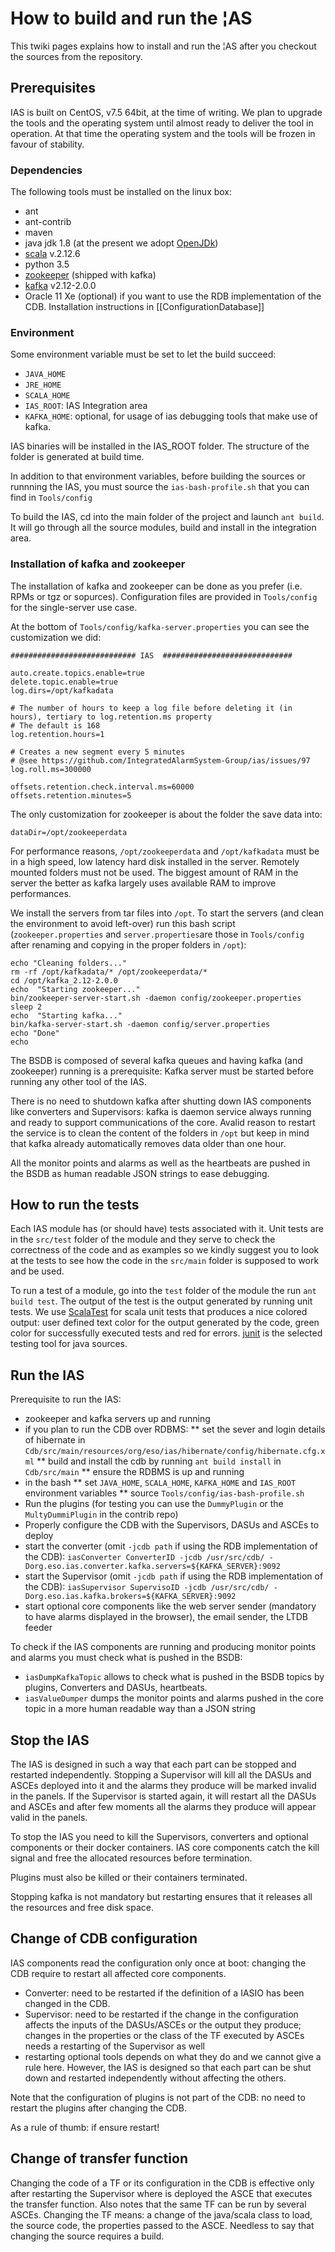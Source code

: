 # How to build and run the &brvbar;AS

This twiki pages explains how to install and run the &brvbar;AS after you checkout the sources from the repository.

## Prerequisites

IAS is built on CentOS, v7.5 64bit, at the time of writing. We plan to upgrade the tools and the operating system until almost ready to deliver the tool in operation. At that time the operating system and the tools will be frozen in favour of stability.

### Dependencies

The following tools must be installed on the linux box:
* ant
* ant-contrib
* maven
* java jdk 1.8 (at the present we adopt [OpenJDk](http://openjdk.java.net/))
* [scala](http://www.scala-lang.org/) v.2.12.6
* python 3.5
* [zookeeper](https://zookeeper.apache.org/) (shipped with kafka)
* [kafka](https://kafka.apache.org/) v2.12-2.0.0
* Oracle 11 Xe (optional) if you want to use the RDB implementation of the CDB. Installation instructions in [[ConfigurationDatabase]]

### Environment

Some environment variable must be set to let the build succeed:
- `JAVA_HOME`
- `JRE_HOME`
- `SCALA_HOME`
- `IAS_ROOT`: IAS Integration area
- `KAFKA_HOME`: optional, for usage of ias debugging tools that make use of kafka.

IAS binaries will be installed in the IAS_ROOT folder. The structure of the folder is generated at build time.

In addition to that environment variables, before building the sources or runnning the IAS, you must source the `ias-bash-profile.sh` that you can find in `Tools/config`

To build the IAS, cd into the main folder of the project and launch `ant build`. It will go through all the source modules, build and install in the integration area.

### Installation of kafka and zookeeper

The installation of kafka and zookeeper can be done as you prefer (i.e. RPMs or tgz or sopurces). Configuration files are provided in `Tools/config` for the single-server use case.

At the bottom of `Tools/config/kafka-server.properties` you can see the customization we did:

```
############################ IAS  #############################

auto.create.topics.enable=true
delete.topic.enable=true
log.dirs=/opt/kafkadata

# The number of hours to keep a log file before deleting it (in hours), tertiary to log.retention.ms property
# The default is 168
log.retention.hours=1

# Creates a new segment every 5 minutes
# @see https://github.com/IntegratedAlarmSystem-Group/ias/issues/97
log.roll.ms=300000

offsets.retention.check.interval.ms=60000
offsets.retention.minutes=5
```

The only customization for zookeeper is about the folder the save data into:
```
dataDir=/opt/zookeeperdata
```

For performance reasons, `/opt/zookeeperdata` and `/opt/kafkadata` must be in a high speed, low latency hard disk installed in the server. Remotely mounted folders must not be used. The biggest amount of RAM in the server the better as kafka largely uses available RAM to improve performances.

We install the servers from tar files into `/opt`. To start the servers (and clean the environment to avoid left-over) run this bash script (`zookeeper.properties` and `server.properties`are those in `Tools/config` after renaming and copying in the proper folders in `/opt`):
```
echo "Cleaning folders..."
rm -rf /opt/kafkadata/* /opt/zookeeperdata/*
cd /opt/kafka_2.12-2.0.0
echo  "Starting zookeeper..."
bin/zookeeper-server-start.sh -daemon config/zookeeper.properties
sleep 2
echo  "Starting kafka..."
bin/kafka-server-start.sh -daemon config/server.properties
echo "Done"
echo
```

The BSDB is composed of several kafka queues and having kafka (and zookeeper) running is a prerequisite: Kafka server must be started before running any other tool of the IAS.

There is no need to shutdown kafka after shutting down IAS components like converters and Supervisors: kafka is daemon service always running and ready to support communications of the core.
Avalid reason to restart the service is to clean the content of the folders in `/opt` but keep in mind that kafka already automatically removes data older than one hour.

All the monitor points and alarms as well as the heartbeats are pushed in the BSDB as human readable JSON strings to ease debugging.

## How to run the tests

Each IAS module has (or should have) tests associated with it. Unit tests are in the `src/test` folder of the module and they serve to check the correctness of the code and as examples so we kindly suggest you to look at the tests to see how the code in the `src/main` folder is supposed to work and be used.

To run a test of a module, go into the `test` folder of the module the run `ant build test`.
The output of the test is the output generated by running unit tests. We use [ScalaTest](http://www.scalatest.org/) for scala unit tests that produces a nice colored output: user defined text color for the output generated by the code, green color for successfully executed tests and red for errors. [junit](http://junit.org/junit4/) is the selected testing tool for java sources.

## Run the IAS

Prerequisite to run the IAS:
* zookeeper and kafka servers up and running
* if you plan to run the CDB over RDBMS:
** set the sever and login details of hibernate in `Cdb/src/main/resources/org/eso/ias/hibernate/config/hibernate.cfg.xml`
** build and install the cdb by running `ant build install` in `Cdb/src/main`
** ensure the RDBMS is up and running
* in the bash 
** set `JAVA_HOME`, `SCALA_HOME`, `KAFKA_HOME` and `IAS_ROOT` environment variables
** source `Tools/config/ias-bash-profile.sh`
* Run the plugins (for testing you can use the `DummyPlugin` or the `MultyDummiPlugin` in the contrib repo)
* Properly configure the CDB with the Supervisors, DASUs and ASCEs to deploy
* start the converter (omit `-jcdb path` if using the RDB implementation of the CDB): `iasConverter ConverterID -jcdb /usr/src/cdb/ -Dorg.eso.ias.converter.kafka.servers=${KAFKA_SERVER}:9092`
* start the Supervisor (omit `-jcdb path` if using the RDB implementation of the CDB): `iasSupervisor SupervisoID -jcdb /usr/src/cdb/ -Dorg.eso.ias.kafka.brokers=${KAFKA_SERVER}:9092`
* start optional core components like the web server sender (mandatory to have alarms displayed in the browser), the email sender, the LTDB feeder 

To check if the IAS components are running and producing monitor points and alarms you must check what is pushed in the BSDB:
* `iasDumpKafkaTopic` allows to check what is pushed in the BSDB topics by plugins, Converters and DASUs, heartbeats.
* `iasValueDumper` dumps the monitor points and alarms pushed in the core topic in a more human readable way than a JSON string

## Stop the IAS

The IAS is designed in such a way that each part can be stopped and restarted independently. 
Stopping a Supervisor will kill all the DASUs and ASCEs deployed into it and the alarms they produce will be marked invalid in the panels. If the Supervisor is started again, it will restart all the DASUs and ASCEs and after few moments all the alarms they produce will appear valid in the panels.

To stop the IAS you need to kill the Supervisors, converters and optional components or their docker containers. IAS core components catch the kill signal and free the allocated resources before termination.

Plugins must also be killed or their containers terminated.

Stopping kafka is not mandatory but restarting ensures that it releases all the resources and free disk space.

## Change of CDB configuration

IAS components read the configuration only once at boot: changing the CDB require to restart all affected core components.
* Converter: need to be restarted if the definition of a IASIO has been changed in the CDB.
* Supervisor: need to be restarted if the change in the configuration affects the inputs of the DASUs/ASCEs or the output they produce; changes in the properties or the class of the TF executed by ASCEs needs a restarting of the Supervisor as well
* restarting optional tools depends on what they do and we cannot give a rule here. However, the IAS is designed so that each part can be shut down and restarted independently without affecting the others. 

Note that the configuration of plugins is not part of the CDB: no need to restart the plugins after changing the CDB.

As a rule of thumb: if ensure restart!

## Change of transfer function

Changing the code of a TF or its configuration in the CDB is effective only after restarting the Supervisor where is deployed the ASCE that executes the transfer function. Also notes that the same TF can be run by several ASCEs.
Changing the TF means: a change of the java/scala class to load, the source code, the properties passed to the ASCE. Needless to say that changing the source requires a build.